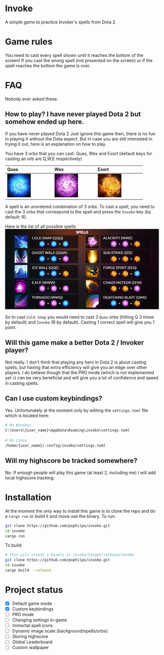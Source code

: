 # Invoke
A simple game to practice Invoker's spells from Dota 2.

# Game rules
You need to cast every spell shown until it reaches the bottom of the screen! If you cast the wrong spell (not presented on the screen) or if the spell reaches the bottom the game is over.

# FAQ
Nobody ever asked these.

## How to play? I have never played Dota 2 but somehow ended up here.
If you have never played Dota 2 Just ignore this game then, there is no fun in playing it without the Dota aspect. But in case you are still interested in trying it out, here is an explanation on how to play.

You have 3 orbs that you can cast: Quas, Wex and Exort (default keys for casting an orb are Q,W,E respectively)

| Quas                            | Wex                           | Exort                             |
|---------------------------------|-------------------------------|-----------------------------------|
| ![quas](readme_images/quas.png) | ![wex](readme_images/wex.png) | ![exort](readme_images/exort.png) |

A spell is an unordered combination of 3 orbs. To cast a spell, you need to cast the 3 orbs that correspond to the spell and press the `Invoke` key (by default: R).

Here is the list of all possible spells
![spells](readme_images/spells.jpg)

So to cast `Cold Snap` you would need to cast 3 `Quas` orbs (hitting Q 3 times by default) and `Invoke` (R by default). Casting 1 correct spell will give you 1 point.

## Will this game make a better Dota 2 / Invoker player?
Not really. I don't think that playing any hero in Dota 2 is about casting spells, but having that extra efficiency will give you an edge over other players.
I do believe though that the PRO mode (which is not implemented yet :skull:) can be very beneficial and will give you a lot of confidence and speed in casting spells.

## Can I use custom keybindings?
Yes. Unfortunately at the moment only by editing the `settings.toml` file which is located here:

``` sh
# On Windows
C:\Users\{user_name}\AppData\Roaming\invoke\settings.toml

# On Linux
/home/{user_name}/.config/invoke/settings.toml
```

## Will my highscore be tracked somewhere?
No. If enough people will play this game (at least 2, including me) I will add local highscore tracking.

# Installation
At the moment the only way to install this game is to clone the repo and do a `cargo run` or build it and move use the binary. To run:

``` sh
git clone https://github.com/pophilpo/invoke.git
cd invoke
cargo run
```

To build:
``` sh
# This will create a binary in invoke/target/release/invoke
git clone https://github.com/pophilpo/invoke.git
cd invoke
cargo build --release
```

# Project status

- [x] Default game mode
- [x] Custom keybindings
- [ ] PRO mode
- [ ] Changing settings in-game
- [ ] Immortal spell icons
- [ ] Dynamic image scale (background/spells/orbs)
- [ ] Storing highscore
- [ ] Global Leaderboard
- [ ] Custom wallpaper
